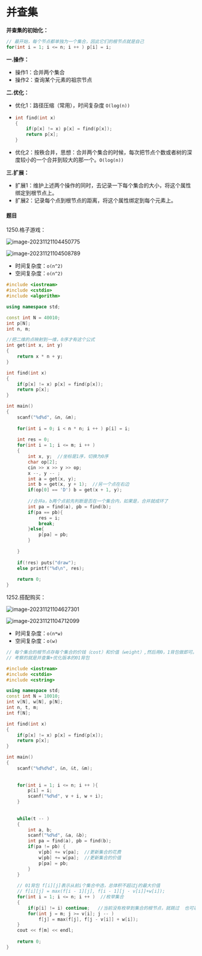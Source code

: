 # 并查集

**并查集的初始化：**

```c++
// 最开始，每个节点都单独为一个集合，因此它们的根节点就是自己
for(int i = 1; i <= n; i ++ ) p[i] = i;
```

**一.操作：**

- 操作1：合并两个集合
- 操作2：查询某个元素的祖宗节点

**二.优化：**

- 优化1：路径压缩（常用），时间复杂度 `O(log(n))`

- ```c++
  int find(int x)
  {
      if(p[x] != x) p[x] = find(p[x]);
      return p[x];
  }
  ```

- 优化2：按秩合并，思想：合并两个集合的时候，每次把节点个数或者树的深度较小的一个合并到较大的那一个。`O(log(n))`

**三.扩展：**

- 扩展1：维护上述两个操作的同时，去记录一下每个集合的大小，将这个属性绑定到根节点上。
- 扩展2：记录每个点到根节点的距离，将这个属性绑定到每个元素上。

#### 题目

1250.格子游戏：

![image-20231121104450775](E:\study\notes\images\image-20231121104450775.png)

![image-20231121104508789](E:\study\notes\images\image-20231121104508789.png)

- 时间复杂度：`o(n^2)`
- 空间复杂度：`o(n^2)`

```c++
#include <iostream>
#include <cstdio>
#include <algorithm>

using namespace std;

const int N = 40010;
int p[N];
int n, m;

//把二维的点映射到一维，0序才有这个公式
int get(int x, int y)
{
    return x * n + y;
}

int find(int x)
{
    if(p[x] != x) p[x] = find(p[x]);
    return p[x];
}

int main()
{
    scanf("%d%d", &n, &m);
    
    for(int i = 0; i < n * n; i ++ ) p[i] = i;
    
    int res = 0;
    for(int i = 1; i <= m; i ++ )
    {
        int x, y;  //坐标是1序，切换为0序
        char op[2];
        cin >> x >> y >> op;
        x --, y -- ;
        int a = get(x, y);
        int b = get(x, y + 1);  //另一个点在右边
        if(op[0] == 'D') b = get(x + 1, y);
        
        //合并a，b两个点前先判断是否在一个集合内，如果是，合并就成环了
        int pa = find(a), pb = find(b);  
        if(pa == pb){
            res = i;
            break;
        }else{
            p[pa] = pb;
        }
        
    }
    
    if(!res) puts("draw");
    else printf("%d\n", res);
    
    return 0;
}
```

1252.搭配购买：

![image-20231121104627301](E:\study\notes\images\image-20231121104627301.png)

![image-20231121104712099](E:\study\notes\images\image-20231121104712099.png)

- 时间复杂度：`o(n*w)`
- 空间复杂度：`o(w)`

```c++
// 每个集合的根节点存每个集合的价钱（cost）和价值（weight）,然后用0，1背包做即可。
// 考察的就是并查集+优化版本的01背包

#include <iostream>
#include <cstdio>
#include <cstring>

using namespace std;
const int N = 10010;
int v[N], w[N], p[N];
int n, t, m;
int f[N];

int find(int x)
{
    if(p[x] != x) p[x] = find(p[x]);
    return p[x];
}

int main()
{
    scanf("%d%d%d", &n, &t, &m);
    
    
    for(int i = 1; i <= n; i ++ ){
        p[i] = i;
        scanf("%d%d", v + i, w + i);
    }
    
    
    while(t -- )
    {
        int a, b;
        scanf("%d%d", &a, &b);
        int pa = find(a), pb = find(b);
        if(pa != pb) {
            v[pb] += v[pa];  //更新集合的花费
            w[pb] += w[pa];  //更新集合的价值
            p[pa] = pb;
        }
    }
    
    // 01背包 f[i][j]表示从前i个集合中选，总体积不超过j的最大价值
    // f[i][j] = max(f[i - 1][j], f[i - 1][j - v[i]]+w[i]);
    for(int i = 1; i <= n; i ++ )  //枚举集合
    {
        if(p[i] != i) continue;   //当前没有枚举到集合的根节点，就跳过  也可以改成 if(find(i) != i) continue;
        for(int j = m; j >= v[i]; j -- )
            f[j] = max(f[j], f[j - v[i]] + w[i]);
    }
    cout << f[m] << endl;
    
    return 0;
}
```

